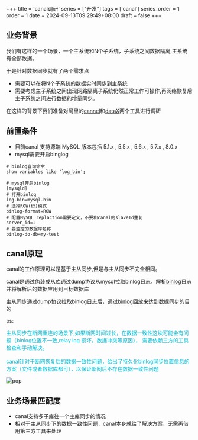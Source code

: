 +++
title = 'canal调研'
series = ["开发"]
tags = ['canal']
series_order = 1
order = 1
date = 2024-09-13T09:29:49+08:00
draft = false
+++

## 业务背景
我们有这样的一个场景，一个主系统和N个子系统，子系统之间数据隔离,主系统有全部数据。

于是针对数据同步就有了两个需求点
- 需要可以在将N个子系统的数据实时同步到主系统
- 需要考虑主子系统之间出现网路隔离子系统仍然正常工作可操作,再网络恢复后主子系统之间进行数据的增量同步。

在这样的背景下我们准备对阿里的[cannel](https://github.com/alibaba/canal)和[dataX](https://github.com/alibaba/DataX)两个工具进行调研

## 前置条件
- 目前canal 支持源端 MySQL 版本包括 5.1.x , 5.5.x , 5.6.x , 5.7.x , 8.0.x
- mysql需要开启binglog
```mysql
# binlog查询命令
show variables like 'log_bin';

# mysql开启binlog
[mysqld]
# 打开binlog
log-bin=mysql-bin
# 选择ROW(行)模式
binlog-format=ROW
# 配置MySQL replaction需要定义，不要和canal的slaveId重复
server_id=1
# 要监控的数据库名称
binlog-do-db=my-test
```

## canal原理
canal的工作原理可以是基于主从同步,但是与主从同步不完全相同。

canal是通过伪装成从库通过dump协议从mysql拉取binlog日志，[解析binlog日志]()并将解析后的数据应用到目标数据库

主从同步通过dump协议拉取binlog日志后，通过[binlog回放]()来达到数据同步的目的

ps:

<span style="color: #00BCD4">
主从同步在断网重连的场景下,如果断网时间过长，在数据一致性这块可能会有问题（binlog位置不一致,relay log 损坏，数据冲突等原因），
需要依赖三方的工具检查和手动解决。<br><br>
</span>

<span style="color: #00BCD4">
canal针对于断网恢复后的数据一致性问题，给出了持久化binlog同步位置信息的方案（文件或者数据库都可），以保证断网后不存在数据一致性问题
</span>

![pop](canal/canal_work_principle.png)

## 业务场景匹配度
- canal支持多子库往一个主库同步的情况
- 相对于主从同步下的数据一致性问题，canal本身就给了解决方案，无需再借用第三方工具来处理

